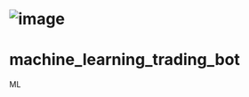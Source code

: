 # ![image](https://github.com/danlity0244/machine_learning_trading_bot/assets/142460081/604660c1-e7cd-4b0e-ae8c-27927687233d)
# machine_learning_trading_bot
 ML
